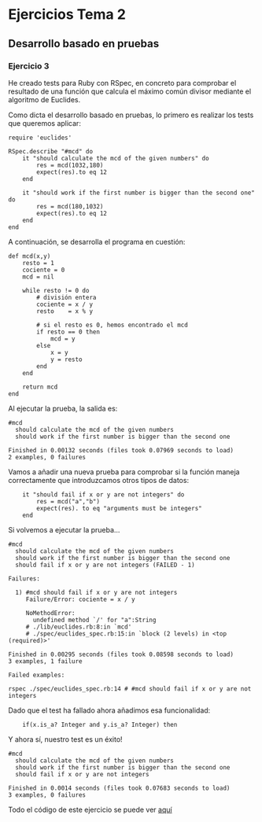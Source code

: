 # Ejercicios Tema 2
## Desarrollo basado en pruebas

### Ejercicio 3
He creado tests para Ruby con RSpec, en concreto para comprobar el resultado de una función que calcula el máximo común divisor mediante el algoritmo de Euclides. 

Como dicta el desarrollo basado en pruebas, lo primero es realizar los tests que queremos aplicar:

```
require 'euclides'

RSpec.describe "#mcd" do
    it "should calculate the mcd of the given numbers" do
        res = mcd(1032,180)
        expect(res).to eq 12
    end

    it "should work if the first number is bigger than the second one" do
        res = mcd(180,1032)
        expect(res).to eq 12
    end
end
```

A continuación, se desarrolla el programa en cuestión:

```
def mcd(x,y)
    resto = 1
    cociente = 0
    mcd = nil

    while resto != 0 do
        # división entera
        cociente = x / y
        resto    = x % y

        # si el resto es 0, hemos encontrado el mcd
        if resto == 0 then
            mcd = y
        else
            x = y
            y = resto
        end
    end

    return mcd
end
```

Al ejecutar la prueba, la salida es:

```
#mcd
  should calculate the mcd of the given numbers
  should work if the first number is bigger than the second one

Finished in 0.00132 seconds (files took 0.07969 seconds to load)
2 examples, 0 failures
```

Vamos a añadir una nueva prueba para comprobar si la función maneja correctamente que introduzcamos otros tipos de datos:

```
    it "should fail if x or y are not integers" do
        res = mcd("a","b")
        expect(res). to eq "arguments must be integers"
    end
```

Si volvemos a ejecutar la prueba...

```
#mcd
  should calculate the mcd of the given numbers
  should work if the first number is bigger than the second one
  should fail if x or y are not integers (FAILED - 1)

Failures:

  1) #mcd should fail if x or y are not integers
     Failure/Error: cociente = x / y
     
     NoMethodError:
       undefined method `/' for "a":String
     # ./lib/euclides.rb:8:in `mcd'
     # ./spec/euclides_spec.rb:15:in `block (2 levels) in <top (required)>'

Finished in 0.00295 seconds (files took 0.08598 seconds to load)
3 examples, 1 failure

Failed examples:

rspec ./spec/euclides_spec.rb:14 # #mcd should fail if x or y are not integers
```

Dado que el test ha fallado ahora añadimos esa funcionalidad:

```
    if(x.is_a? Integer and y.is_a? Integer) then
```
Y ahora sí, nuestro test es un éxito!

```
#mcd
  should calculate the mcd of the given numbers
  should work if the first number is bigger than the second one
  should fail if x or y are not integers

Finished in 0.0014 seconds (files took 0.07683 seconds to load)
3 examples, 0 failures
```

Todo el código de este ejercicio se puede ver [aquí](https://github.com/victorperalta93/IV-Ejercicios/blob/master/t2/ejercicio3)